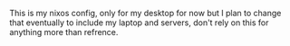 This is my nixos config, only for my desktop for now but I plan to change that eventually to include my laptop and servers, don't rely on this for anything more than refrence.
